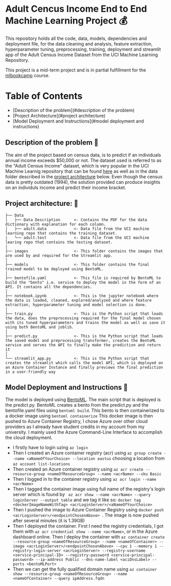 # Adult Cencus Income End to End Machine Learning Project :moneybag:
This repository holds all the code, data, models, dependencies and deployment file, for the data cleaning and analysis, feature extraction, hyperparameter tuning, 
preprocessing, training, deployment and streamlit app of the Adult Census Income Dataset from the UCI Machine Learning Repository. 

This project is a mid-term project and is in partial fulfillment for the [mlbookcamp](https://datatalks.club/courses/2021-winter-ml-zoomcamp.html) course.  

# Table of Contents  
* [Description of the problem](#description of the problem)
* [Project Architecture](#project architecture)
* [Model Deployment and Instructions](#model deployment and instructions)


## **Description of the problem :open_book:**

The aim of the project based on census data, is to predict if an individuals annual income exceeds $50,000 or not. The dataset used is referred to as 
the "Adult Census Income" dataset, which is very popular in the UCI Machine Learnig repository that can be found [here](https://archive.ics.uci.edu/ml/datasets/adult)
as well as in the data folder described in the [project architecture](#) below. Even though the census data is pretty outdated (1994), the solution
provided can produce insights on an individuls income and predict their income bracket.


## **Project architecture: :triangular_ruler:**

```
├── Data
│   ├── Data Description      <- Contains the PDF for the data dictionary with explanation for each column.
│   ├── adult.data            <- Data file from the UCI machine learning repo that contains the training dataset.
|   └── adult.test            <- Data file from the UCI machine learing repo that contains the testing dataset.
│
├── images                    <- This folder contains the images that are used by and required for the Streamlit app.
│
├── models                    <- This folder contains the final trained model to be deployed using BentoML.
│
├── bentofile.yaml            <- This file is required by BentoML to build the "bento" i.e. service to deploy the model in the form of an API. It contains all the dependencies.
│
├── notebook.ipynb            <- This is the jupyter notebook where the data is loaded, cleaned, explored/analyzed and where feature extraction, hyperparameter tuning and model selection is done.
│
├── train.py                  <- This is the Python script that loads the data, does the preprocessing required for the final model chosen with its tuned hyperparameters and trains the model as well as save it using both BentoML and joblib.
│
├── predict.py                <- This is the Python script that loads the saved model and preprocessing transformer, creates the BentoML service and serves the API to finally make the prediction and return it
│
└── streamlit_app.py          <- This is the Python script that creates the streamlit which calls the model API, which is deployed on an Azure Container Instance and finally previews the final prediction in a user-friendly way
```


## **Model Deployment and Instructions :rocket:**

The model is deployed using [BentoML](https://www.bentoml.com/). The main script that is deployed is the predict.py. BentoML creates a bento from the 
predict.py and the bentofile.yaml files using ```bentoml build```. This bento is then containerized to a docker image using ```bentoml containerize```
This docker image is then pushed to Azure Container Registry, I chose Azure over other cloud providers as I already have student credits in my 
account from my university. I mainly used the Azure Command-Line Interface to accomplish the cloud deployment. 

* I firstly have to login uzing ```az login```
* Then I created an Azure container registry (acr) using ```az group create --name <aNameOfYourChoice> --location eastus``` choosing a location from ```az account list-locations```
* Then created an Azure container registry using ```az acr create --resource-group <nameOfResourceGroup> --name <acrName> --sku Basic```
* Then I logged in to the container registry using ```az acr login --name <acrName>```
* Then I tagged the container image using full name of the registry's login server which is found by ``` az acr show --name <acrName> --query loginServer --output table```
and we tag it like so: ```docker tag <dockerImageNameWithTag> <acrLoginServer>/<aNameOfYourChoice>```
* Then I pushed the image to Azure Container Registry using ```docker push <acrLoginServer>/<endpointChosenAbove> ```. The image is now pushed after several minutes (it is 1.39GB)
* Then I deployed the container. First I need the registry credentials, I got them with ```az acr credential show --name <acrName>```, or in the Azure dashboard online.
Then I deploy the container with ```az container create --resource-group <nameOfResourceGroup> --name <nameOfContainer> --image <acrLoginServer>/<endpointChosenAbove> --cpu 1 --memory 1 --registry-login-server <acrLoginServer> --registry-username <service-principal-ID> --registry-password <service-principal-password> --ip-address Public --dns-name-label <aciDnsLabel> --ports <bentoMLPort>```
* Then we can get the fully qualified domain name using ```az container show --resource-group <nameOfResourceGroup> --name <nameOfContainer> --query ipAddress.fqdn```

